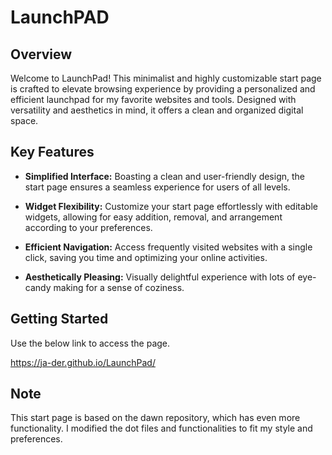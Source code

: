# LaunchPAD

## Overview

Welcome to LaunchPad! This minimalist and highly customizable start page is crafted to elevate browsing experience by providing a personalized and efficient launchpad for my favorite websites and tools. Designed with versatility and aesthetics in mind, it offers a clean and organized digital space.

## Key Features

- **Simplified Interface:** Boasting a clean and user-friendly design, the start page ensures a seamless experience for users of all levels.

- **Widget Flexibility:** Customize your start page effortlessly with editable widgets, allowing for easy addition, removal, and arrangement according to your preferences.

- **Efficient Navigation:** Access frequently visited websites with a single click, saving you time and optimizing your online activities.

- **Aesthetically Pleasing:** Visually delightful experience with lots of eye-candy making for a sense of coziness.


## Getting Started

Use the below link to access the page. 

https://ja-der.github.io/LaunchPad/

## Note
This start page is based on the dawn repository, which has even more functionality. I modified the dot files and functionalities to fit my style and preferences.
